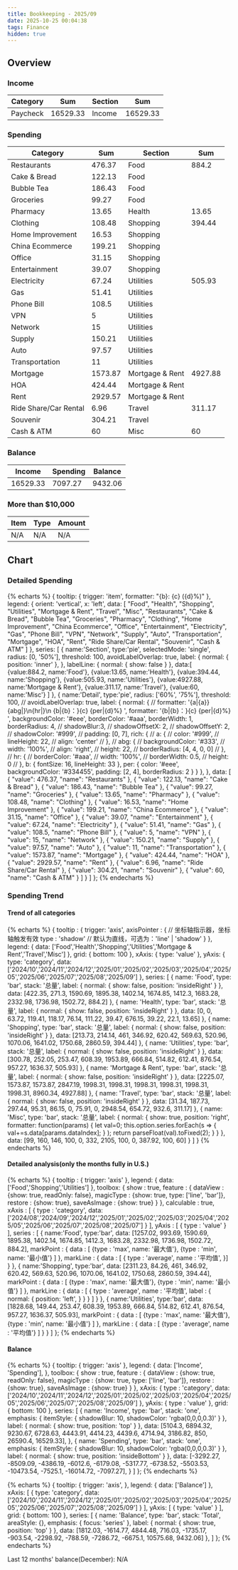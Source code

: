 ```yaml
---
title: Bookkeeping - 2025/09
date: 2025-10-25 00:04:38
tags: Finance
hidden: true
---
```


## Overview

### Income

| Category              | Sum      | Section         | Sum      |
| --------------------- | -------- | --------------- | -------- |
| Paycheck              | 16529.33 | Income          | 16529.33 |

### Spending

| Category              | Sum      | Section         | Sum      |
| --------------------- | -------- | --------------- | -------- |
| Restaurants           | 476.37   | Food            | 884.2    |
| Cake & Bread          | 122.13   | Food            |          |
| Bubble Tea            | 186.43   | Food            |          |
| Groceries             | 99.27    | Food            |          |
| Pharmacy              | 13.65    | Health          | 13.65    |
| Clothing              | 108.48   | Shopping        | 394.44   |
| Home Improvement      | 16.53    | Shopping        |          |
| China Ecommerce       | 199.21   | Shopping        |          |
| Office                | 31.15    | Shopping        |          |
| Entertainment         | 39.07    | Shopping        |          |
| Electricity           | 67.24    | Utilities       | 505.93   |
| Gas                   | 51.41    | Utilities       |          |
| Phone Bill            | 108.5    | Utilities       |          |
| VPN                   | 5        | Utilities       |          |
| Network               | 15       | Utilities       |          |
| Supply                | 150.21   | Utilities       |          |
| Auto                  | 97.57    | Utilities       |          |
| Transportation        | 11       | Utilities       |          |
| Mortgage              | 1573.87  | Mortgage & Rent | 4927.88  |
| HOA                   | 424.44   | Mortgage & Rent |          |
| Rent                  | 2929.57  | Mortgage & Rent |          |
| Ride Share/Car Rental | 6.96     | Travel          | 311.17   |
| Souvenir              | 304.21   | Travel          |          |
| Cash & ATM            | 60       | Misc            | 60       |

### Balance

| Income   | Spending | Balance |
| -------- | -------- | ------- |
| 16529.33 | 7097.27  | 9432.06 |

### More than $10,000

| Item | Type | Amount |
| ---- | ---- | ------ |
| N/A  | N/A  | N/A    |

## Chart

### Detailed Spending

{% echarts %}
{
    tooltip: {
        trigger: 'item',
        formatter: "{b}: {c} ({d}%)"
    },
    legend: {
        orient: 'vertical',
        x: 'left',
        data: [
            "Food", "Health", "Shopping", "Utilities", "Mortgage & Rent", "Travel", "Misc", "Restaurants", "Cake & Bread", "Bubble Tea", "Groceries", "Pharmacy", "Clothing", "Home Improvement", "China Ecommerce", "Office", "Entertainment", "Electricity", "Gas", "Phone Bill", "VPN", "Network", "Supply", "Auto", "Transportation", "Mortgage", "HOA", "Rent", "Ride Share/Car Rental", "Souvenir", "Cash & ATM"
        ]
    },
    series: [
        {
            name:'Section',
            type:'pie',
            selectedMode: 'single',
            radius: [0, '50%'],
            threshold: 100,
            avoidLabelOverlap: true,
            label: {
                normal: {
                    position: 'inner'
                },
            },
            labelLine: {
                normal: {
                    show: false
                }
            },
            data:[
                {value:884.2, name:'Food'},
                {value:13.65, name:'Health'},
                {value:394.44, name:'Shopping'},
                {value:505.93, name:'Utilities'},
                {value:4927.88, name:'Mortgage & Rent'},
                {value:311.17, name:'Travel'},
                {value:60, name:'Misc'}
            ]
        },
        {
            name:'Detail',
            type:'pie',
            radius: ['60%', '75%'],
            threshold: 100,
            // avoidLabelOverlap: true,
            label: {
                normal: {
                    // formatter: '{a|{a}}{abg|}\n{hr|}\n  {b|{b}：}{c}  {per|{d}%}  ',
                    formatter: '{b|{b}：}{c}  {per|{d}%}  ',
                    backgroundColor: '#eee',
                    borderColor: '#aaa',
                    borderWidth: 1,
                    borderRadius: 4,
                    // shadowBlur:3,
                    // shadowOffsetX: 2,
                    // shadowOffsetY: 2,
                    // shadowColor: '#999',
                    // padding: [0, 7],
                    rich: {
                        // a: {
                        //    color: '#999',
                        //    lineHeight: 22,
                        //    align: 'center'
                        // },
                        // abg: {
                        //     backgroundColor: '#333',
                        //     width: '100%',
                        //     align: 'right',
                        //     height: 22,
                        //     borderRadius: [4, 4, 0, 0]
                        // },
                        // hr: {
                        //    borderColor: '#aaa',
                        //    width: '100%',
                        //    borderWidth: 0.5,
                        //    height: 0
                        // },
                        b: {
                            fontSize: 16,
                            lineHeight: 33
                        },
                        per: {
                            color: '#eee',
                            backgroundColor: '#334455',
                            padding: [2, 4],
                            borderRadius: 2
                        }
                    }
                },
            },
            data:
            [
                { "value": 476.37, "name": "Restaurants" },
                { "value": 122.13, "name": "Cake & Bread" },
                { "value": 186.43, "name": "Bubble Tea" },
                { "value": 99.27, "name": "Groceries" },
                { "value": 13.65, "name": "Pharmacy" },
                { "value": 108.48, "name": "Clothing" },
                { "value": 16.53, "name": "Home Improvement" },
                { "value": 199.21, "name": "China Ecommerce" },
                { "value": 31.15, "name": "Office" },
                { "value": 39.07, "name": "Entertainment" },
                { "value": 67.24, "name": "Electricity" },
                { "value": 51.41, "name": "Gas" },
                { "value": 108.5, "name": "Phone Bill" },
                { "value": 5, "name": "VPN" },
                { "value": 15, "name": "Network" },
                { "value": 150.21, "name": "Supply" },
                { "value": 97.57, "name": "Auto" },
                { "value": 11, "name": "Transportation" },
                { "value": 1573.87, "name": "Mortgage" },
                { "value": 424.44, "name": "HOA" },
                { "value": 2929.57, "name": "Rent" },
                { "value": 6.96, "name": "Ride Share/Car Rental" },
                { "value": 304.21, "name": "Souvenir" },
                { "value": 60, "name": "Cash & ATM" }
            ]
        }
    ]
};
{% endecharts %}

### Spending Trend

#### Trend of all categories

{% echarts %}
{
    tooltip : {
        trigger: 'axis',
        axisPointer : {            // 坐标轴指示器，坐标轴触发有效
            type : 'shadow'        // 默认为直线，可选为：'line' | 'shadow'
        }
    },
    legend: {
        data: ['Food','Health','Shopping','Utilities','Mortgage & Rent','Travel','Misc']
    },
    grid: {
        bottom: 100
    },
    xAxis:  {
        type: 'value'
    },
    yAxis: {
        type: 'category',
        data: ['2024/10','2024/11','2024/12','2025/01','2025/02','2025/03','2025/04','2025/05','2025/06','2025/07','2025/08','2025/09']
    },
    series: [
        {
            name: 'Food',
            type: 'bar',
            stack: '总量',
            label: {
                normal: {
                    show: false,
                    position: 'insideRight'
                }
            },
            data: [422.35, 271.3, 1590.69, 1895.38, 1402.14, 1674.85, 1412.3, 1683.28, 2332.98, 1736.98, 1502.72, 884.2]
        },
        {
            name: 'Health',
            type: 'bar',
            stack: '总量',
            label: {
                normal: {
                    show: false,
                    position: 'insideRight'
                }
            },
            data: [0, 0, 63.72, 119.41, 118.17, 76.14, 111.22, 39.47, 676.15, 39.22, 22.1, 13.65]
        },
        {
            name: 'Shopping',
            type: 'bar',
            stack: '总量',
            label: {
                normal: {
                    show: false,
                    position: 'insideRight'
                }
            },
            data: [213.73, 214.14, 461, 346.92, 620.42, 569.63, 520.96, 1070.06, 1641.02, 1750.68, 2860.59, 394.44]
        },
        {
            name: 'Utilities',
            type: 'bar',
            stack: '总量',
            label: {
                normal: {
                    show: false,
                    position: 'insideRight'
                }
            },
            data: [300.78, 252.05, 253.47, 608.39, 1953.89, 666.84, 514.82, 612.41, 876.54, 957.27, 1636.37, 505.93]
        },
        {
            name: 'Mortgage & Rent',
            type: 'bar',
            stack: '总量',
            label: {
                normal: {
                    show: false,
                    position: 'insideRight'
                }
            },
            data: [2225.07, 1573.87, 1573.87, 2847.19, 1998.31, 1998.31, 1998.31, 1998.31, 1998.31, 1998.31, 8960.34, 4927.88]
        },
        {
            name: 'Travel',
            type: 'bar',
            stack: '总量',
            label: {
                normal: {
                    show: false,
                    position: 'insideRight'
                }
            },
            data: [31.34, 187.73, 297.44, 95.31, 86.15, 0, 75.91, 0, 2948.54, 654.72, 932.6, 311.17]
        },
        {
            name: 'Misc',
            type: 'bar',
            stack: '总量',
            label: {
                normal: {
                    show: true,
                    position: 'right',
                    formatter: function(params) {
                        let val=0;
                        this.option.series.forEach(s => {
                            val+=s.data[params.dataIndex];
                        } );
                        return parseFloat(val).toFixed(2);
                    }
                }
            },
            data: [99, 160, 146, 100, 0, 332, 2105, 100, 0, 387.92, 100, 60]
        }
    ]
}
{% endecharts %}

#### Detailed analysis(only the months fully in U.S.)

{% echarts %}
{
    tooltip : {
        trigger: 'axis'
    },
    legend: {
        data:['Food','Shopping','Utilities']
    },
    toolbox: {
        show : true,
        feature : {
            dataView : {show: true, readOnly: false},
            magicType : {show: true, type: ['line', 'bar']},
            restore : {show: true},
            saveAsImage : {show: true}
        }
    },
    calculable : true,
    xAxis : [
        {
            type : 'category',
            data: ['2024/08','2024/09','2024/12','2025/01','2025/02','2025/03','2025/04','2025/05','2025/06','2025/07','2025/08','2025/07']
        }
    ],
    yAxis : [
        {
            type : 'value'
        }
    ],
    series : [
        {
            name:'Food',
            type:'bar',
            data: [1257.02, 993.69, 1590.69, 1895.38, 1402.14, 1674.85, 1412.3, 1683.28, 2332.98, 1736.98, 1502.72, 884.2],
            markPoint : {
                data : [
                    {type : 'max', name: '最大值'},
                    {type : 'min', name: '最小值'}
                ]
            },
            markLine : {
                data : [
                {
                    type : 'average',
                    name : '平均值',
                }]
            }
        },
        {
            name:'Shopping',
            type:'bar',
            data: [2311.23, 84.26, 461, 346.92, 620.42, 569.63, 520.96, 1070.06, 1641.02, 1750.68, 2860.59, 394.44],
            markPoint : {
                data : [
                    {type : 'max', name: '最大值'},
                    {type : 'min', name: '最小值'}
                ]
            },
            markLine : {
                data : [
                    {
                        type : 'average',
                        name : '平均值',
                        label : {
                            normal: {
                                position: 'left',
                            }
                        }
                    }
                ]
            }
        },
        {
            name:'Utilities',
            type:'bar',
            data: [1828.68, 149.44, 253.47, 608.39, 1953.89, 666.84, 514.82, 612.41, 876.54, 957.27, 1636.37, 505.93],
            markPoint : {
                data : [
                    {type : 'max', name: '最大值'},
                    {type : 'min', name: '最小值'}
                ]
            },
            markLine : {
                data : [
                    {type : 'average', name : '平均值'}
                ]
            }
        }
    ]
};
{% endecharts %}

#### Balance

{% echarts %}
{
    tooltip: {
        trigger: 'axis'
    },
    legend: {
        data: ['Income', 'Spending'],
    },
    toolbox: {
        show : true,
        feature : {
            dataView : {show: true, readOnly: false},
            magicType : {show: true, type: ['line', 'bar']},
            restore : {show: true},
            saveAsImage : {show: true}
        }
    },
    xAxis: {
        type : 'category',
        data: ['2024/10','2024/11','2024/12','2025/01','2025/02','2025/03','2025/04','2025/05','2025/06','2025/07','2025/08','2025/09']
    },
    yAxis: {
        type : 'value'
    },
    grid: {
        bottom: 100
    },
    series: [
        {
            name: 'Income',
            type: 'bar',
            stack: 'one',
            emphasis: {
                itemStyle: {
                    shadowBlur: 10,
                    shadowColor: 'rgba(0,0,0,0.3)'
                }
            },
            label: {
                normal: {
                    show: true,
                    position: 'top'
                }
            },
            data: [5104.3, 6894.32, 9230.67, 6728.63, 4443.91, 4414.23, 4439.6, 4714.94, 3186.82, 850, 26590.4, 16529.33],
        },
        {
            name: 'Spending',
            type: 'bar',
            stack: 'one',
            emphasis: {
                itemStyle: {
                    shadowBlur: 10,
                    shadowColor: 'rgba(0,0,0,0.3)'
                }
            },
            label: {
                normal: {
                    show: true,
                    position: 'insideBottom'
                }
            },
            data: [-3292.27, -8509.09, -4386.19, -6012.6, -6179.08, -5317.77, -6738.52, -5503.53, -10473.54, -7525.1, -16014.72, -7097.27],
        }
    ]
};
{% endecharts %}

{% echarts %}
{
    tooltip: {
        trigger: 'axis',
    },
    legend: {
        data: ['Balance']
    },
    xAxis: [
        {
            type: 'category',
            data: ['2024/10','2024/11','2024/12','2025/01','2025/02','2025/03','2025/04','2025/05','2025/06','2025/07','2025/08','2025/09']
        }
    ],
    yAxis: [
        {
            type: 'value'
        }
    ],
    grid: {
        bottom: 100
    },
    series: [
        {
            name: 'Balance',
            type: 'bar',
            stack: 'Total',
            areaStyle: {},
            emphasis: {
                focus: 'series'
            },
            label: {
                normal: {
                    show: true,
                    position: 'top'
                }
            },
            data: [1812.03, -1614.77, 4844.48, 716.03, -1735.17, -903.54, -2298.92, -788.59, -7286.72, -6675.1, 10575.68, 9432.06]
        },
    ]
};
{% endecharts %}

Last 12 months' balance(December): N/A
